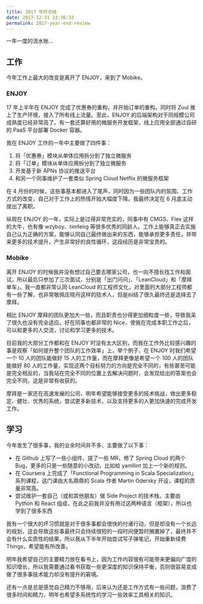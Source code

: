 ```yaml
---
title: 2017 年终总结
date: 2017-12-31 23:36:33
permalink: 2017-year-end-review
---
```


一年一度的流水账…

<!--more-->

## 工作

今年工作上最大的改变是离开了 ENJOY，来到了 Mobike。

### ENJOY

17 年上半年在 ENJOY 完成了优惠券的重构，并开始订单的重构。同时将 Zuul 推上了生产环境，接入了所有线上流量。至此，ENJOY 的后端架构对于同规模公司成熟度已经非常高了。有一套还算好用的微服务开发框架，线上应用全部通过自研的 PaaS 平台部署 Docker 容器。

我在 ENJOY 工作的一年中主要做了四件事：

1. 将「优惠券」模块从单体应用拆分到了独立微服务
2. 将「订单」模块从单体应用拆分到了独立微服务
3. 开发基于新 APNs 协议的推送平台
4. 和另一个同事维护了一套类似 Spring Cloud Netflix 的微服务框架

在 4 月份的时候，这些事基本都进入了尾声，同时因为一些团队内的氛围、工作方式的改变，自己对于工作上的热情开始大幅度下降。我最终决定在 6 月底主动提出了离职。

纵观在 ENJOY 的一年，实际上是过得非常充实的，同事中有 CMGS、Flex 这样的大牛，也有像 wzyboy、timfeirg 等很多优秀的同龄人。工作上能够真正去实施自己认为正确的方案，能够认同自己最终做出来的东西，能够承担更多责任，并带来更多的技术提升，产生非常好的良性循环，这段经历是非常宝贵的。

### Mobike

离开 ENJOY 的时候我并没有想过自己要去哪家公司，也一向不擅长找工作和面试，所以最后只参加了三次面试，分别是「出门问问」、「LeanCloud」和「摩拜单车」。我一直都非常认同 LeanCloud 的工程师文化，对里面的大部分工程师都有一些了解，也非常敬佩庄晓丹这样的技术人，但是纠结了很久最终还是选择去了摩拜。

相比 ENJOY 摩拜的团队更加大一些，而且职责也分得更加细粒度一些，导致我呆了很久也没有完全适应。好在同事也都非常的 Nice，使我在完成本职工作之后，可以和更多的人交流，讨论和学习更多的技术。

目前我的大部分工作都和在 ENJOY 时没有太大区别，而我在工作外比较感兴趣的事是观察「如何提升整个团队的工作效率」上，举个例子，在 ENJOY 时我们希望一个 10 人的团队能做好 15 人的工作量，而在摩拜更像是希望一个 100 人的团队能做好 80 人的工作量，实现这两个目标努力的方向是完全不同的，有些甚至可能是完全相反的，当我站在完全不同的位置上去解决问题时，会发现给出的答案也会完全不同，这是非常有收获的。

摩拜是一家还在高速发展的公司，明年希望能够接受更多的技术挑战，做出更多稳定、健壮、优秀的系统，尝试更多新技术，以及支持更多的人更加快速的完成开发工作。

## 学习

今年发生了很多事，我的业余时间并不多，主要做了以下事：

- 在 Github 上写了一些小组件，提了一些 MR，修了 Spring Cloud 的两个 Bug，更多的只是一些随意的小改动，比如给 yamllint 加上一个新的规则。
- 在 Coursera 上完成了「Functional Programming in Scala Specialization」系列课程，这门课由大名鼎鼎的 Scala 作者 Martin Odersky 开设，课程的质量非常高。
- 尝试维护一套自己（或和其他朋友）做 Side Project 的技术栈，主要由 Python 和 React 组成，在此之前我并没有用过这两种语言（框架），所以也学到了很多东西

我有一个很大的坏习惯就是对于很多事都会很快的付诸行动，但是却没有一个长远的规划，这会导致这些事最终只会持续很短的一段时间便暂时搁置掉了，最终并不会有什么实质性的结果。所以我从下半年开始尝试写子弹笔记，开始重新续费 Things，希望能有所改善。

明年我希望自己的主要精力放在看书上，因为工作内容很有可能带来更偏向广度的知识增长，所以我需要通过看书获取一些更深度的知识保持平衡，否则很容易变成做了很多事技术能力却没有提升的窘境。

还有一点是总是感觉自己精力不够用，后来认为还是工作方式有一些问题，浪费了很多时间和精力，明年也希望多系统性的学习一些效率工具相关的知识。

